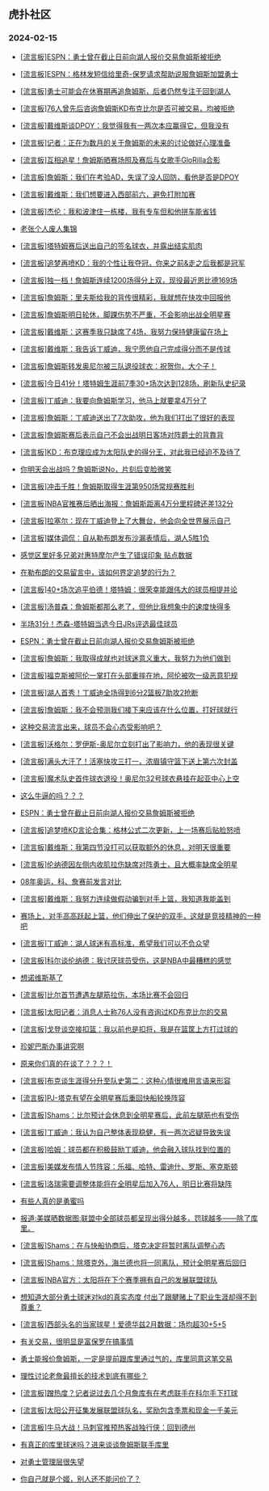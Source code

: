 ## 虎扑社区 
### 2024-02-15

+ [[流言板]ESPN：勇士曾在截止日前向湖人报价交易詹姆斯被拒绝](https://bbs.hupu.com/624797032.html)

+ [[流言板]ESPN：格林发短信给里奇-保罗请求帮助说服詹姆斯加盟勇士](https://bbs.hupu.com/624797445.html)

+ [[流言板]勇士可能会在休赛期再追詹姆斯，后者仍然专注于回到湖人](https://bbs.hupu.com/624797549.html)

+ [[流言板]76人曾先后咨询詹姆斯KD布克比尔是否可被交易，均被拒绝](https://bbs.hupu.com/624797352.html)

+ [[流言板]戴维斯谈DPOY：我觉得我有一两次本应赢得它，但我没有](https://bbs.hupu.com/624796879.html)

+ [[流言板]记者：正在为数月的关于詹姆斯的未来的讨论做好心理准备](https://bbs.hupu.com/624797791.html)

+ [[流言板]互相追星！詹姆斯晒赛场照及赛后与女歌手GloRilla合影](https://bbs.hupu.com/624795955.html)

+ [[流言板]詹姆斯：我们在考验AD，失误了没人回防，看他是否是DPOY](https://bbs.hupu.com/624795719.html)

+ [[流言板]戴维斯：我们想要进入西部前六，避免打附加赛](https://bbs.hupu.com/624797680.html)

+ [[流言板]杰伦：我和波津住一栋楼，我有专车但和他拼车能省钱](https://bbs.hupu.com/624797153.html)

+ [老张个人废人集锦](https://bbs.hupu.com/624794936.html)

+ [[流言板]塔特姆赛后送出自己的签名球衣，并露出结实肌肉](https://bbs.hupu.com/624795026.html)

+ [[流言板]追梦再喷KD：我的个性让我夺冠，你来之前&走之后我都是冠军](https://bbs.hupu.com/624788383.html)

+ [[流言板]独一档！詹姆斯连续1200场得分上双，现役最近恩比德169场](https://bbs.hupu.com/624794141.html)

+ [[流言板]詹姆斯：里夫斯给我的背传很精彩，我就想在快攻中回报他](https://bbs.hupu.com/624795795.html)

+ [[流言板]詹姆斯明日轮休，脚踝伤势不严重，不会影响出战全明星赛](https://bbs.hupu.com/624794559.html)

+ [[流言板]戴维斯：这赛季我只缺席了4场，我努力保持健康留在场上](https://bbs.hupu.com/624796502.html)

+ [[流言板]戴维斯：我告诉丁威迪，我宁愿他自己完成得分而不是传球](https://bbs.hupu.com/624796101.html)

+ [[流言板]詹姆斯转发奥尼尔被三队退役球衣：祝贺你，大个子！](https://bbs.hupu.com/624793994.html)

+ [[流言板]今日41分！塔特姆生涯前7季30+场次达到128场，刷新队史纪录](https://bbs.hupu.com/624797263.html)

+ [[流言板]丁威迪：我要向詹姆斯学习，他马上就要拿4万分了](https://bbs.hupu.com/624798237.html)

+ [[流言板]詹姆斯：丁威迪送出了7次助攻，他为我们打出了很好的表现](https://bbs.hupu.com/624795622.html)

+ [[流言板]詹姆斯赛后表示自己不会出战明日客场对阵爵士的背靠背](https://bbs.hupu.com/624793430.html)

+ [[流言板]KD：布克理应成为太阳队史的得分王，对此我已经迫不及待了](https://bbs.hupu.com/624797178.html)

+ [你明天会出战吗？詹姆斯说No，片刻后变脸微笑](https://bbs.hupu.com/624793546.html)

+ [[流言板]冲击千胜！詹姆斯取得生涯第950场常规赛胜利](https://bbs.hupu.com/624794093.html)

+ [[流言板]NBA官推赛后晒出海报：詹姆斯距离4万分里程碑还差132分](https://bbs.hupu.com/624793615.html)

+ [[流言板]拉塞尔：现在丁威迪登上了大舞台，他会向全世界展示自己](https://bbs.hupu.com/624797927.html)

+ [[流言板]媒体调侃：自从勒布朗发布沙漏️表情后，湖人5胜1负](https://bbs.hupu.com/624793270.html)

+ [感觉区里好多兄弟对惠特摩尔产生了错误印象 贴点数据](https://bbs.hupu.com/624792232.html)

+ [在勒布朗的交易留言中，该如何界定追梦的行为？](https://bbs.hupu.com/624797953.html)

+ [[流言板]40+场次追平伯德！塔特姆：很荣幸能跟伟大的球员相提并论](https://bbs.hupu.com/624797211.html)

+ [[流言板]汤普森：詹姆斯都那么老了，但他比我想象中的速度快得多](https://bbs.hupu.com/624794488.html)

+ [半场31分！杰森-塔特姆当选今日JRs评选最佳球员](https://bbs.hupu.com/624796290.html)

+ [ESPN：勇士曾在截止日前向湖人报价交易詹姆斯被拒绝](https://bbs.hupu.com/624797102.html)

+ [[流言板]詹姆斯：我取得成就也对球迷意义重大，我努力为他们做到](https://bbs.hupu.com/624794245.html)

+ [[流言板]福克斯被阿伦一掌打在头部重摔在地，阿伦被吹一级恶意犯规](https://bbs.hupu.com/624792377.html)

+ [[流言板]湖人首秀！丁威迪全场得到6分2篮板7助攻2抢断](https://bbs.hupu.com/624793032.html)

+ [[流言板]詹姆斯：我不会预测我们接下来应该在什么位置，打好球就行](https://bbs.hupu.com/624794861.html)

+ [这种交易流言出来，球员不会心态受影响吧？](https://bbs.hupu.com/624797635.html)

+ [[流言板]沃格尔：罗伊斯-奥尼尔立刻打出了影响力，他的表现很关键](https://bbs.hupu.com/624796811.html)

+ [[流言板]满头大汗了！活塞快攻三打一，浓眉镇守篮下送上第六次封盖](https://bbs.hupu.com/624792087.html)

+ [[流言板]魔术队史首件球衣退役！奥尼尔32号球衣悬挂在起亚中心上空](https://bbs.hupu.com/624791310.html)

+ [这么牛逼的吗？？？](https://bbs.hupu.com/624797114.html)

+ [ESPN：勇士曾在截止日前向湖人报价交易詹姆斯被拒绝](https://bbs.hupu.com/624797100.html)

+ [[流言板]追梦喷KD言论合集：格林公式二次更新，上一场赛后贴脸怒喷](https://bbs.hupu.com/624791652.html)

+ [[流言板]戴维斯：我第四节没打可以获取额外的休息，对明天很重要](https://bbs.hupu.com/624796614.html)

+ [[流言板]伦纳德因左侧内收肌拉伤缺席对阵勇士，且大概率缺席全明星](https://bbs.hupu.com/624788522.html)

+ [08年奥运，科、詹赛前发言对比](https://bbs.hupu.com/624791554.html)

+ [[流言板]戴维斯：我努力连续做假动骗到对手上篮，我知道我能盖到](https://bbs.hupu.com/624796790.html)

+ [赛场上，对手高高跃起上篮，他们伸出了保护的双手，这就是竞技精神的一种吧](https://bbs.hupu.com/624796909.html)

+ [[流言板]丁威迪：湖人球迷有高标准，希望我们可以不负众望](https://bbs.hupu.com/624798287.html)

+ [[流言板]科尔谈伦纳德：我讨厌球员受伤，这是NBA中最糟糕的感觉](https://bbs.hupu.com/624792401.html)

+ [想诺维斯基了](https://bbs.hupu.com/624797129.html)

+ [[流言板]比尔首节遭遇左腿筋拉伤，本场比赛不会回归](https://bbs.hupu.com/624790962.html)

+ [[流言板]太阳记者：消息人士称76人没有咨询过KD布克比尔的交易](https://bbs.hupu.com/624798593.html)

+ [[流言板]戈登谈空接扣篮：我以前也是扣将，我是在篮筐上方打过球的](https://bbs.hupu.com/624796014.html)

+ [珍妮巴斯办事讲究啊](https://bbs.hupu.com/624797180.html)

+ [原来你们真的在谈了？？？！](https://bbs.hupu.com/624797147.html)

+ [[流言板]布克谈生涯得分升至队史第二：这种心情很难用言语来形容](https://bbs.hupu.com/624796959.html)

+ [[流言板]PJ-塔克有望在全明星赛后重回快船轮换阵容](https://bbs.hupu.com/624798889.html)

+ [[流言板]Shams：比尔预计会休息到全明星赛后，此前左腿筋也有受伤](https://bbs.hupu.com/624798778.html)

+ [[流言板]丁威迪：我认为自己整体表现稳健，有一两次迟疑导致失误](https://bbs.hupu.com/624798373.html)

+ [[流言板]哈姆：球员都在积极鼓励丁威迪，他会融入球队找到位置的](https://bbs.hupu.com/624798489.html)

+ [[流言板]美媒发布情人节阵容：乐福、哈特、雷迪什、罗斯、塞克斯顿](https://bbs.hupu.com/624799009.html)

+ [[流言板]洛瑞需要调整体能将在全明星后加入76人，明日比赛将缺阵](https://bbs.hupu.com/624798668.html)

+ [有些人真的是勇蜜吗](https://bbs.hupu.com/624798278.html)

+ [报道:美媒晒数据图:联盟中全部球员都呈现出得分越多，罚球越多——除了库里。](https://bbs.hupu.com/624796715.html)

+ [[流言板]Shams：在与快船协商后，塔克决定将暂时离队调整心态](https://bbs.hupu.com/624799139.html)

+ [[流言板]Shams：除塔克外，海兰德也将一同离队，预计全明星赛后回归](https://bbs.hupu.com/624799427.html)

+ [[流言板]NBA官方：太阳将在下个赛季拥有自己的发展联盟球队](https://bbs.hupu.com/624799060.html)

+ [想知道大部分勇士球迷对kd的真实态度 付出了跟腱赌上了职业生涯却得不到尊重？](https://bbs.hupu.com/624796669.html)

+ [[流言板]西部头名的当家球星！爱德华兹2月数据：场均超30+5+5](https://bbs.hupu.com/624799180.html)

+ [有关交易，很明显是富保罗在搞事情](https://bbs.hupu.com/624798697.html)

+ [勇士能报价詹姆斯，一定是提前跟库里通过气的，库里同意这笔交易](https://bbs.hupu.com/624798429.html)

+ [理性讨论老詹最擅长的技术到底有哪些？](https://bbs.hupu.com/624798990.html)

+ [[流言板]蹭热度？记者说过去几个月詹库有在考虑联手在科尔手下打球](https://bbs.hupu.com/624799506.html)

+ [[流言板]太阳公开征集发展联盟球队名，奖励包含季票和现金一千美元](https://bbs.hupu.com/624799570.html)

+ [[流言板]牛马大战！马刺官推预热客战独行侠：回到德州](https://bbs.hupu.com/624799343.html)

+ [有真正的库里球迷吗？进来谈谈詹姆斯联手库里](https://bbs.hupu.com/624799267.html)

+ [对勇士管理层很失望](https://bbs.hupu.com/624799414.html)

+ [你自己就是个姬，别人还不能问价了？](https://bbs.hupu.com/624799611.html)


